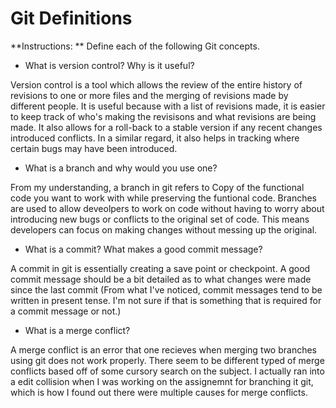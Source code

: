 # Git Definitions

**Instructions: ** Define each of the following Git concepts.

* What is version control?  Why is it useful?

Version control is a tool which allows the review of the entire history of revisions to one or more files and the merging of revisions made by different people. It is useful because with a list of revisions made, it is easier to keep track of who's making the revisisons and what revisions are being made. It also allows for a roll-back to a stable version if any recent changes introduced conflicts. In a similar regard, it also helps in tracking where certain bugs may have been introduced. 

* What is a branch and why would you use one?

From my understanding, a branch in git refers to Copy of the functional code you want to work with while preserving the funtional code. Branches are used to allow deveolpers to work on code without having to worry about introducing new bugs or conflicts to the original set of code. This means developers can focus on making changes without messing up the original.

* What is a commit? What makes a good commit message?

A commit in git is essentially creating a save point or checkpoint. A good commit message should be a bit detailed as to what changes were made since the last commit (From what I've noticed, commit messages tend to be written in present tense. I'm not sure if that is something that is required for a commit message or not.)

* What is a merge conflict?

A merge conflict is an error that one recieves when merging two branches using git does not work properly. There seem to be different typed of merge conflicts based off of some cursory search on the subject. I actually ran into a edit collision when I was working on the assignemnt for branching it git, which is how I found out there were multiple causes for merge conflicts.